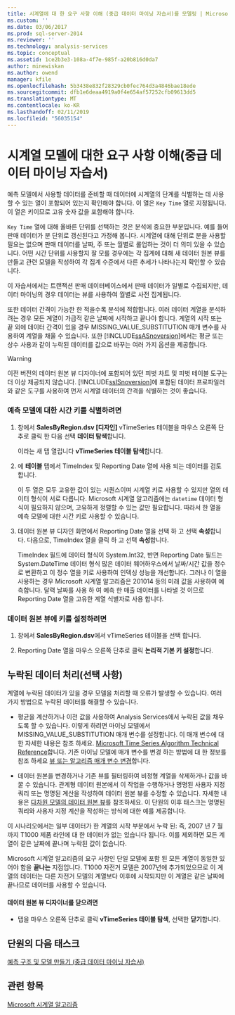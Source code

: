 ```yaml
---
title: 시계열에 대 한 요구 사항 이해 (중급 데이터 마이닝 자습서)를 모델링 | Microsoft Docs
ms.custom: ''
ms.date: 03/06/2017
ms.prod: sql-server-2014
ms.reviewer: ''
ms.technology: analysis-services
ms.topic: conceptual
ms.assetid: 1ce2b3e3-108a-4f7e-985f-a20b816d0da7
author: minewiskan
ms.author: owend
manager: kfile
ms.openlocfilehash: 5b3438e832f28329cb0fec764d3a4846bae18ede
ms.sourcegitcommit: dfb1e6deaa4919a0f4e654af57252cfb09613dd5
ms.translationtype: MT
ms.contentlocale: ko-KR
ms.lasthandoff: 02/11/2019
ms.locfileid: "56035154"
---
```

# <a name="understanding-the-requirements-for-a-time-series-model-intermediate-data-mining-tutorial"></a>시계열 모델에 대한 요구 사항 이해(중급 데이터 마이닝 자습서)
  예측 모델에서 사용할 데이터를 준비할 때 데이터에 시계열의 단계를 식별하는 데 사용할 수 있는 열이 포함되어 있는지 확인해야 합니다. 이 열은 `Key Time` 열로 지정됩니다. 이 열은 키이므로 고유 숫자 값을 포함해야 합니다.  
  
 `Key Time` 열에 대해 올바른 단위를 선택하는 것은 분석에 중요한 부분입니다. 예를 들어 판매 데이터가 분 단위로 갱신된다고 가정해 봅니다. 시계열에 대해 단위로 분을 사용할 필요는 없으며 판매 데이터를 날짜, 주 또는 월별로 롤업하는 것이 더 의미 있을 수 있습니다. 어떤 시간 단위를 사용할지 잘 모를 경우에는 각 집계에 대해 새 데이터 원본 뷰를 만들고 관련 모델을 작성하여 각 집계 수준에서 다른 추세가 나타나는지 확인할 수 있습니다.  
  
 이 자습서에서는 트랜잭션 판매 데이터베이스에서 판매 데이터가 일별로 수집되지만, 데이터 마이닝의 경우 데이터는 뷰를 사용하여 월별로 사전 집계됩니다.  
  
 또한 데이터 간격이 가능한 한 적을수록 분석에 적합합니다. 여러 데이터 계열을 분석하려는 경우 모든 계열이 가급적 같은 날짜에 시작하고 끝나야 합니다. 계열의 시작 또는 끝 외에 데이터 간격이 있을 경우 MISSING_VALUE_SUBSTITUTION 매개 변수를 사용하여 계열을 채울 수 있습니다. 또한 [!INCLUDE[ssASnoversion](../includes/ssasnoversion-md.md)]에서는 평균 또는 상수 사용과 같이 누락된 데이터를 값으로 바꾸는 여러 가지 옵션을 제공합니다.  
  
> [!WARNING]  
>  이전 버전의 데이터 원본 뷰 디자이너에 포함되어 있던 피벗 차트 및 피벗 테이블 도구는 더 이상 제공되지 않습니다. [!INCLUDE[ssISnoversion](../includes/ssisnoversion-md.md)]에 포함된 데이터 프로파일러와 같은 도구를 사용하여 먼저 시계열 데이터의 간격을 식별하는 것이 좋습니다.  
  
### <a name="to-identify-the-time-key-for-the-forecasting-model"></a>예측 모델에 대한 시간 키를 식별하려면  
  
1.  창에서 **SalesByRegion.dsv [디자인]** vTimeSeries 테이블을 마우스 오른쪽 단추로 클릭 한 다음 선택 **데이터 탐색**합니다.  
  
     이라는 새 탭 열립니다 **vTimeSeries 테이블 탐색**합니다.  
  
2.  에 **테이블** 탭에서 TimeIndex 및 Reporting Date 열에 사용 되는 데이터를 검토 합니다.  
  
     이 두 열은 모두 고유한 값이 있는 시퀀스이며 시계열 키로 사용할 수 있지만 열의 데이터 형식이 서로 다릅니다. Microsoft 시계열 알고리즘에는 `datetime` 데이터 형식이 필요하지 않으며, 고유하게 정렬할 수 있는 값만 필요합니다. 따라서 한 열을 예측 모델에 대한 시간 키로 사용할 수 있습니다.  
  
3.  데이터 원본 뷰 디자인 화면에서 Reporting Date 열을 선택 하 고 선택 **속성**합니다. 다음으로, TimeIndex 열을 클릭 하 고 선택 **속성**합니다.  
  
     TimeIndex 필드에 데이터 형식이 System.Int32, 반면 Reporting Date 필드는 System.DateTime 데이터 형식 많은 데이터 웨어하우스에서 날짜/시간 값을 정수로 변환하고 이 정수 열을 키로 사용하여 인덱싱 성능을 개선합니다. 그러나 이 열을 사용하는 경우 Microsoft 시계열 알고리즘은 201014 등의 미래 값을 사용하여 예측합니다. 달력 날짜를 사용 하 여 예측 한 매출 데이터를 나타낼 것 이므로 Reporting Date 열을 고유한 계열 식별자로 사용 합니다.  
  
### <a name="to-set-the-key-in-the-data-source-view"></a>데이터 원본 뷰에 키를 설정하려면  
  
1.  창에서 **SalesByRegion.dsv**에서 vTimeSeries 테이블을 선택 합니다.  
  
2.  Reporting Date 열을 마우스 오른쪽 단추로 클릭 **논리적 기본 키 설정**합니다.  
  
## <a name="handling-missing-data-optional"></a>누락된 데이터 처리(선택 사항)  
 계열에 누락된 데이터가 있을 경우 모델을 처리할 때 오류가 발생할 수 있습니다. 여러 가지 방법으로 누락된 데이터를 해결할 수 있습니다.  
  
-   평균을 계산하거나 이전 값을 사용하여 Analysis Services에서 누락된 값을 채우도록 할 수 있습니다. 이렇게 하려면 마이닝 모델에서 MISSING_VALUE_SUBSTITUTION 매개 변수를 설정합니다. 이 매개 변수에 대 한 자세한 내용은 참조 하세요. [Microsoft Time Series Algorithm Technical Reference](../../2014/analysis-services/data-mining/microsoft-time-series-algorithm-technical-reference.md)합니다. 기존 마이닝 모델에 매개 변수를 변경 하는 방법에 대 한 정보를 참조 하세요 [뷰 또는 알고리즘 매개 변수 변경](../../2014/analysis-services/data-mining/view-or-change-algorithm-parameters.md)합니다.  
  
-   데이터 원본을 변경하거나 기존 뷰를 필터링하여 비정형 계열을 삭제하거나 값을 바꿀 수 있습니다. 관계형 데이터 원본에서 이 작업을 수행하거나 명명된 사용자 지정 쿼리 또는 명명된 계산을 작성하여 데이터 원본 뷰를 수정할 수 있습니다. 자세한 내용은 [다차원 모델의 데이터 원본 뷰](../analysis-services/multidimensional-models/data-source-views-in-multidimensional-models.md)를 참조하세요. 이 단원의 이후 태스크는 명명된 쿼리와 사용자 지정 계산을 작성하는 방식에 대한 예를 제공합니다.  
  
 이 시나리오에서는 일부 데이터가 한 계열의 시작 부분에서 누락 된: 즉, 2007 년 7 월까지 T1000 제품 라인에 대 한 데이터가 없는 있습니다 됩니다. 이를 제외하면 모든 계열이 같은 날짜에 끝나며 누락된 값이 없습니다.  
  
 Microsoft 시계열 알고리즘의 요구 사항인 단일 모델에 포함 된 모든 계열이 동일한 있어야 함을 **끝나는** 지점입니다. T1000 자전거 모델은 2007년에 추가되었으므로 이 계열의 데이터는 다른 자전거 모델의 계열보다 이후에 시작되지만 이 계열은 같은 날짜에 끝나므로 데이터를 사용할 수 있습니다.  
  
#### <a name="to-close-the-data-source-view-designer"></a>데이터 원본 뷰 디자이너를 닫으려면  
  
-   탭을 마우스 오른쪽 단추로 클릭 **vTimeSeries 테이블 탐색**, 선택한 **닫기**합니다.  
  
## <a name="next-task-in-lesson"></a>단원의 다음 태스크  
 [예측 구조 및 모델 만들기 &#40;중급 데이터 마이닝 자습서&#41;](../../2014/tutorials/creating-a-forecasting-structure-and-model-intermediate-data-mining-tutorial.md)  
  
## <a name="see-also"></a>관련 항목  
 [Microsoft 시계열 알고리즘](../../2014/analysis-services/data-mining/microsoft-time-series-algorithm.md)  
  
  
